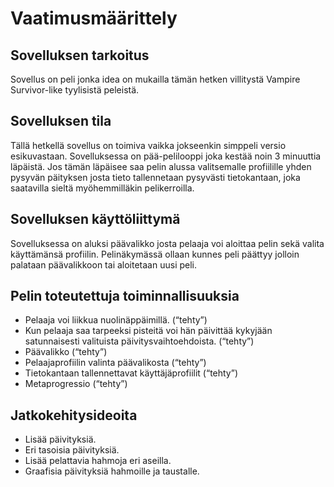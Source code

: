 # Vaatimusmäärittely

## Sovelluksen tarkoitus

Sovellus on peli jonka idea on mukailla tämän hetken villitystä Vampire Survivor-like tyylisistä peleistä. 

## Sovelluksen tila
Tällä hetkellä sovellus on toimiva vaikka jokseenkin simppeli versio esikuvastaan. Sovelluksessa on pää-pelilooppi joka kestää noin 3 minuuttia läpäistä. Jos tämän läpäisee saa pelin alussa valitsemalle profiilille yhden pysyvän päityksen josta tieto tallennetaan pysyvästi tietokantaan, joka saatavilla sieltä myöhemmilläkin pelikerroilla.

## Sovelluksen käyttöliittymä

Sovelluksessa on aluksi päävalikko josta pelaaja voi aloittaa pelin sekä valita käyttämänsä profiilin. Pelinäkymässä ollaan kunnes peli päättyy jolloin palataan päävalikkoon tai aloitetaan uusi peli.

## Pelin toteutettuja toiminnallisuuksia

- Pelaaja voi liikkua nuolinäppäimillä. (“tehty”)
- Kun pelaaja saa tarpeeksi pisteitä voi hän päivittää kykyjään satunnaisesti valituista päivitysvaihtoehdoista. (“tehty”)
- Päävalikko (“tehty”)
- Pelaajaprofiilin valinta päävalikosta (“tehty”)
- Tietokantaan tallennettavat käyttäjäprofiilit (“tehty”)
- Metaprogressio (“tehty”)

## Jatkokehitysideoita

- Lisää päivityksiä.
- Eri tasoisia päivityksiä.
- Lisää pelattavia hahmoja eri aseilla.
- Graafisia päivityksiä hahmoille ja taustalle.